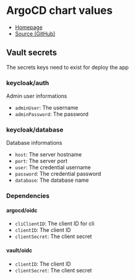 # ArgoCD chart values

- [Homepage](https://argo-cd.readthedocs.io/)
- [Source (GitHub)](https://github.com/argoproj/argo-helm)

## Vault secrets

The secrets keys need to exist for deploy the app

### keycloak/auth

Admin user informations

- `adminUser`: The username
- `adminPassword`: The password

### keycloak/database

Database informations

- `host`: The server hostname
- `port`: The server port
- `user`: The credential username
- `password`: The credential password
- `database`: The database name

### Dependencies

#### argocd/oidc

- `cliClientID`: The client ID for cli
- `clientID`: The client ID
- `clientSecret`: The client secret

#### vault/oidc

- `clientID`: The client ID
- `clientSecret`: The client secret
